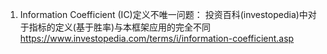 1. Information Coefficient (IC)定义不唯一问题：
投资百科(investopedia)中对于指标的定义(基于胜率)与本框架应用的完全不同
https://www.investopedia.com/terms/i/information-coefficient.asp
